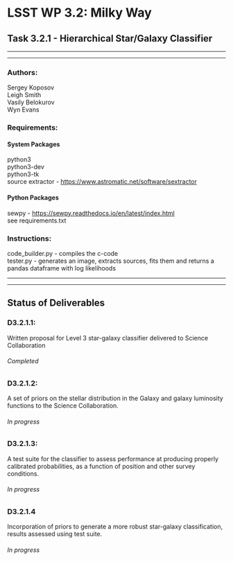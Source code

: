 # LSST WP 3.2: Milky Way
## Task 3.2.1 - Hierarchical Star/Galaxy Classifier

***
***

### Authors:
Sergey Koposov  
Leigh Smith  
Vasily Belokurov  
Wyn Evans  

### Requirements:

#### System Packages
python3  
python3-dev  
python3-tk  
source extractor - https://www.astromatic.net/software/sextractor  

#### Python Packages
sewpy - https://sewpy.readthedocs.io/en/latest/index.html  
see requirements.txt  


### Instructions:
code_builder.py - compiles the c-code  
tester.py - generates an image, extracts sources, fits them and returns a pandas dataframe with log likelihoods  


***
***

## Status of Deliverables

### D3.2.1.1:
Written proposal for Level 3 star-galaxy classifier delivered to Science Collaboration
###### _Completed_

### D3.2.1.2:
A set of priors on the stellar distribution in the Galaxy and galaxy luminosity functions to the Science Collaboration.
###### _In progress_

### D3.2.1.3:
A test suite for the classifier to assess performance at producing properly calibrated probabilities, as a function of position and other survey conditions.
###### _In progress_

### D3.2.1.4
Incorporation of priors to generate a more robust star-galaxy classification, results assessed using test suite.
###### _In progress_
